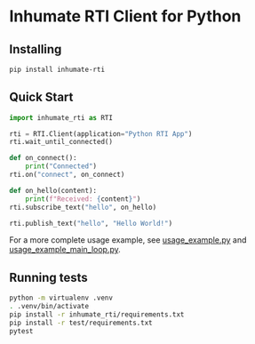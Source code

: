 # Inhumate RTI Client for Python

## Installing

```sh
pip install inhumate-rti
```

## Quick Start

```python
import inhumate_rti as RTI

rti = RTI.Client(application="Python RTI App")
rti.wait_until_connected()

def on_connect():
    print("Connected")
rti.on("connect", on_connect)

def on_hello(content): 
    print(f"Received: {content}")
rti.subscribe_text("hello", on_hello)

rti.publish_text("hello", "Hello World!")
```

For a more complete usage example, see [usage_example.py](test/usage_example.py) and [usage_example_main_loop.py](test/usage_example_main_loop.py).

## Running tests

```sh
python -m virtualenv .venv
. .venv/bin/activate
pip install -r inhumate_rti/requirements.txt 
pip install -r test/requirements.txt
pytest
```
